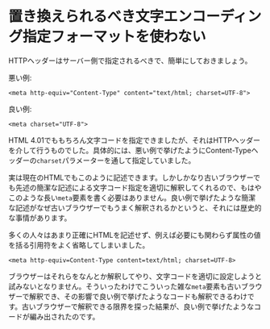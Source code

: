 # 置き換えられるべき文字エンコーディング指定フォーマットを使わない

HTTPヘッダーはサーバー側で指定されるべきで、簡単にしておきましょう。

悪い例:

    <meta http-equiv="Content-Type" content="text/html; charset=UTF-8">

良い例:

    <meta charset="UTF-8">

HTML 4.01でももちろん文字コードを指定できましたが、それはHTTPヘッダーを介して行うものでした。具体的には、悪い例で挙げたようにContent-Typeヘッダーの`charset`パラメーターを通して指定していました。

実は現在のHTMLでもこのように記述できます。しかしかなり古いブラウザーでも先述の簡潔な記述による文字コード指定を適切に解釈してくれるので、もはやこのような長い`meta`要素を書く必要はありません。良い例で挙げたような簡潔な記述がなぜ古いブラウザーでもうまく解釈されるかというと、それには歴史的な事情があります。

多くの人々はあまり正確にHTMLを記述せず、例えば必要にも関わらず属性の値を括る引用符をよく省略してしまいました。

    <meta http-equiv=Content-Type content=text/html; charset=UTF-8>

ブラウザーはそれらをなんとか解釈してやり、文字コードを適切に設定しようと試みないとなりません。そういったわけでこういった雑な`meta`要素も古いブラウザーで解釈でき、その影響で良い例で挙げたようなコードも解釈できるわけです。古いブラウザーで解釈できる限界を探った結果が、良い例で挙げたようなコードが編み出されたのです。
